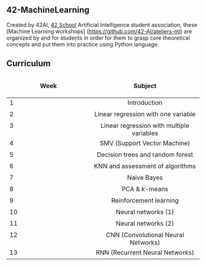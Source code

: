 ## 42-MachineLearning

Created by 42AI, [42 School](https://www.42.fr) Artificial Intelligence student association, these [Machine Learning workshops] (https://github.com/42-AI/ateliers-ml) are organized by and for students in order for them to grasp core theoretical concepts and put them into practice using Python language.

## Curriculum

<table width="100%">
  <thead>
  <tr>
    <td width="5%" height="60px" align="center" cellpadding="0">
      <strong>Week</strong>
    </td>
    <td width="5%" align="center" cellpadding="0">
      <span style="width:70px">&nbsp;</span><strong>Subject</strong><span style="width:50px">&nbsp;</span>
    </td>
  </tr>
  </thead>
  <tbody>
    <tr>
      <td valign="top" height="30px">1</td>
      <td valign="top" align="center">Introduction</td>
    </tr>
    <tr>
      <td valign="top" height="30px">2</td>
      <td valign="top" align="center">Linear regression with one variable</td>
    </tr>
    <tr>
      <td valign="top" height="30px">3</td>
      <td valign="top" align="center">Linear regression with multiple variables</td>
    </tr>
    <tr>
      <td valign="top" height="30px">4</td>
      <td valign="top" align="center">SMV (Support Vector Machine)</td>
    </tr>
    <tr>
      <td valign="top" height="30px">5</td>
      <td valign="top" align="center">Decision trees and random forest</td>
    </tr>
    <tr>
      <td valign="top" height="30px">6</td>
      <td valign="top" align="center">KNN and assessment of algorithms</td>
    </tr>
    <tr>
      <td valign="top" height="30px">7</td>
      <td valign="top" align="center">Naive Bayes</td>
    </tr>
    <tr>
      <td valign="top" height="30px">8</td>
      <td valign="top" align="center">PCA & k-means</td>
    </tr>
    <tr>
      <td valign="top" height="30px">9</td>
      <td valign="top" align="center">Reinforcement learning</td>
    </tr>
    <tr>
      <td valign="top" height="30px">10</td>
      <td valign="top" align="center">Neural networks (1)</td>
    </tr>
    <tr>
      <td valign="top" height="30px">11</td>
      <td valign="top" align="center">Neural networks (2)</td>
    </tr>
    <tr>
      <td valign="top" height="30px">12</td>
      <td valign="top" align="center">CNN (Convolutional Neural Networks)</td>
    </tr>
    <tr>
      <td valign="top" height="30px">13</td>
      <td valign="top" align="center">RNN (Recurrent Neural Networks)</td>
    </tr>
  </tbody>
</table>
